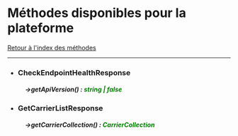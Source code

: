 # Méthodes disponibles pour la plateforme

[Retour à l'index des méthodes](index.md)

___

- ### CheckEndpointHealthResponse

##### &nbsp;&nbsp;&nbsp;&nbsp;&nbsp;&nbsp;&nbsp;&nbsp;&nbsp;&nbsp;&nbsp;&nbsp;->getApiVersion() : <span style="color:green"> string | false </span>

- ### GetCarrierListResponse

##### &nbsp;&nbsp;&nbsp;&nbsp;&nbsp;&nbsp;&nbsp;&nbsp;&nbsp;&nbsp;&nbsp;&nbsp;->getCarrierCollection() : <span style="color:green"> CarrierCollection </span>
